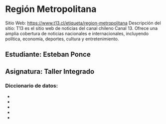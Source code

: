 # Región Metropolitana
Sitio Web: https://www.t13.cl/etiqueta/region-metropolitana
Descripción del sitio: T13 es el sitio web de noticias del canal chileno Canal 13. Ofrece una amplia cobertura de noticias nacionales e internacionales, incluyendo política, economía, deportes, cultura y entretenimiento.

## Estudiante: Esteban Ponce
## Asignatura: Taller Integrado

### Diccionario de datos:

- 
- 
- 
- 
- 
